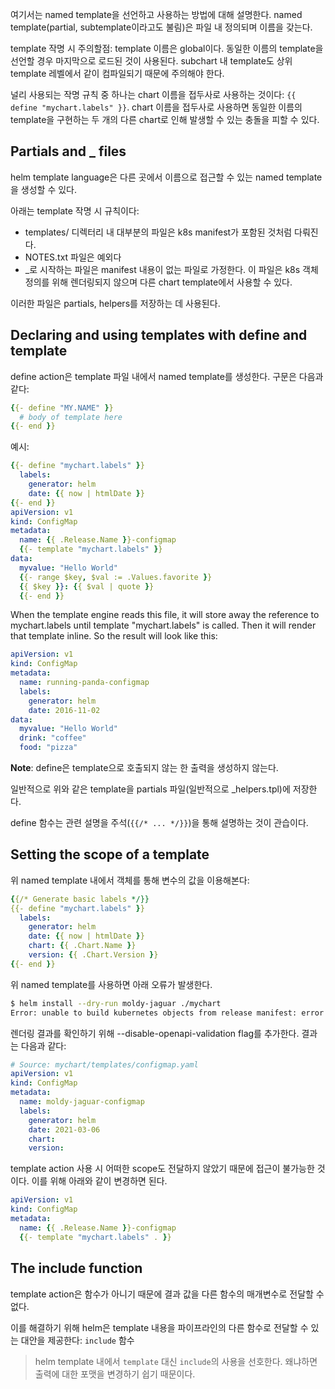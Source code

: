 여기서는 named template을 선언하고 사용하는 방법에 대해 설명한다. named template(partial, subtemplate이라고도 불림)은 파일 내 정의되며 이름을 갖는다.

template 작명 시 주의할점: template 이름은 global이다. 동일한 이름의 template을 선언할 경우 마지막으로 로드된 것이 사용된다. subchart 내 template도 상위 template 레벨에서 같이 컴파일되기 때문에 주의해야 한다.

널리 사용되는 작명 규칙 중 하나는 chart 이름을 접두사로 사용하는 것이다: `{{ define "mychart.labels" }}`. chart 이름을 접두사로 사용하면 동일한 이름의 template을 구현하는 두 개의 다른 chart로 인해 발생할 수 있는 충돌을 피할 수 있다.

## Partials and _ files
helm template language은 다른 곳에서 이름으로 접근할 수 있는 named template을 생성할 수 있다.

아래는 template 작명 시 규칙이다:

- templates/ 디렉터리 내 대부분의 파일은 k8s manifest가 포함된 것처럼 다뤄진다.
- NOTES.txt 파일은 예외다
- _로 시작하는 파일은 manifest 내용이 없는 파일로 가정한다. 이 파일은 k8s 객체 정의를 위해 렌더링되지 않으며 다른 chart template에서 사용할 수 있다.

이러한 파일은 partials, helpers를 저장하는 데 사용된다.

## Declaring and using templates with define and template
define action은 template 파일 내에서 named template를 생성한다. 구문은 다음과 같다:

``` yaml
{{- define "MY.NAME" }}
  # body of template here
{{- end }}
```

예시:

```yaml
{{- define "mychart.labels" }}
  labels:
    generator: helm
    date: {{ now | htmlDate }}
{{- end }}
apiVersion: v1
kind: ConfigMap
metadata:
  name: {{ .Release.Name }}-configmap
  {{- template "mychart.labels" }}
data:
  myvalue: "Hello World"
  {{- range $key, $val := .Values.favorite }}
  {{ $key }}: {{ $val | quote }}
  {{- end }}
```

When the template engine reads this file, it will store away the reference to mychart.labels until template "mychart.labels" is called. Then it will render that template inline. So the result will look like this:

```yaml
apiVersion: v1
kind: ConfigMap
metadata:
  name: running-panda-configmap
  labels:
    generator: helm
    date: 2016-11-02
data:
  myvalue: "Hello World"
  drink: "coffee"
  food: "pizza"
```

**Note**: define은 template으로 호출되지 않는 한 출력을 생성하지 않는다.

일반적으로 위와 같은 template을 partials 파일(일반적으로 _helpers.tpl)에 저장한다.

define 함수는 관련 설명을 주석(`{{/* ... */}}`)을 통해 설명하는 것이 관습이다.

## Setting the scope of a template
위 named template 내에서 객체를 통해 변수의 값을 이용해본다:

``` yaml
{{/* Generate basic labels */}}
{{- define "mychart.labels" }}
  labels:
    generator: helm
    date: {{ now | htmlDate }}
    chart: {{ .Chart.Name }}
    version: {{ .Chart.Version }}
{{- end }}
```

위 named template를 사용하면 아래 오류가 발생한다.

``` bash
$ helm install --dry-run moldy-jaguar ./mychart
Error: unable to build kubernetes objects from release manifest: error validating "": error validating data: [unknown object type "nil" in ConfigMap.metadata.labels.chart, unknown object type "nil" in ConfigMap.metadata.labels.version]
```

렌더링 결과를 확인하기 위해 --disable-openapi-validation flag를 추가한다. 결과는 다음과 같다:

``` yaml
# Source: mychart/templates/configmap.yaml
apiVersion: v1
kind: ConfigMap
metadata:
  name: moldy-jaguar-configmap
  labels:
    generator: helm
    date: 2021-03-06
    chart:
    version:
```

template action 사용 시 어떠한 scope도 전달하지 않았기 때문에 접근이 불가능한 것이다. 이를 위해 아래와 같이 변경하면 된다.  

``` yaml
apiVersion: v1
kind: ConfigMap
metadata:
  name: {{ .Release.Name }}-configmap
  {{- template "mychart.labels" . }}
```

## The include function
template action은 함수가 아니기 때문에 결과 값을 다른 함수의 매개변수로 전달할 수 없다.

이를 해결하기 위해 helm은 template 내용을 파이프라인의 다른 함수로 전달할 수 있는 대안을 제공한다: `include` 함수

> helm template 내에서 `template` 대신 `include`의 사용을 선호한다. 왜냐하면 출력에 대한 포맷을 변경하기 쉽기 때문이다.